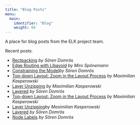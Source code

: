 ```yaml
---
title: "Blog Posts"
menu:
  main:
    identifier: "Blog"
    weight: 60
---
```


A place for blog posts from the ELK project team.

Recent posts:

 * [Rectpacking](./blog/posts/2022/22-08-31-rectpacking.html) *by Sören Domrös*
 * [Edge Routing with Libavoid](./blog/posts/2022/22-11-17-libavoid.html) *by Miro Spönemann*
 * [Constraining the Model](./blog/posts/2023/23-01-09-constraining-the-model.html)*by Sören Domrös*
 * [Top-down Layout: Zoom in the Layout Process](./blog/posts/2023/23-06-09-topdown-layout.html) *by Maximilian Kasperowski*
 * [Layer Unzipping](./blog/posts/2024/24-12-06-layer-unzipping.html) *by Maximilian Kasperowski*
 * [Layered](./blog/posts/2025/25-08-21-layered.html) *by Sören Domrös*
 * [Top-down Layout: Zoom in the Layout Process](./blog/posts/2023/23-06-09-topdown-layout.html) _by Maximilian Kasperowski_
 * [Layer Unzipping](./blog/posts/2024/24-12-06-layer-unzipping.html)*by Maximilian Kasperowski*
 * [Layered](./blog/posts/2025/25-08-21-layered.html) *by Sören Domrös*
 * [Node Labels](./blog/posts/2025/25-08-22-node-labels.html) *by Sören Domrös*
